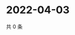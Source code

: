 # 2022-04-03

共 0 条

<!-- BEGIN WEIBO -->
<!-- 最后更新时间 Sun Apr 03 2022 00:01:15 GMT+0800 (China Standard Time) -->

<!-- END WEIBO -->
